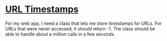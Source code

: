 # [URL Timestamps](https://www.codewars.com/kata/url-timestamps "https://www.codewars.com/kata/5a8204c1690e2771c9002771")

For my web app, I need a class that lets me store timestamps for URLs. For URLs that were never accessed, it should return -1. The class should be able to handle about a million calls in a few seconds. 